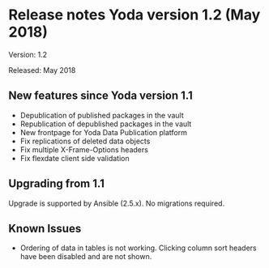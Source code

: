 # Release notes Yoda version 1.2 (May 2018)

Version: 1.2

Released: May 2018

## New features since Yoda version 1.1
- Depublication of published packages in the vault
- Republication of depublished packages in the vault
- New frontpage for Yoda Data Publication platform
- Fix replications of deleted data objects
- Fix multiple X-Frame-Options headers
- Fix flexdate client side validation

## Upgrading from 1.1
Upgrade is supported by Ansible (2.5.x). No migrations required.

## Known Issues
- Ordering of data in tables is not working. Clicking column sort headers have been disabled and are not shown.
